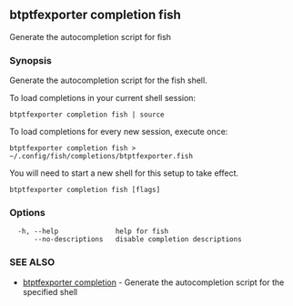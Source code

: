 ## btptfexporter completion fish

Generate the autocompletion script for fish

### Synopsis

Generate the autocompletion script for the fish shell.

To load completions in your current shell session:

	btptfexporter completion fish | source

To load completions for every new session, execute once:

	btptfexporter completion fish > ~/.config/fish/completions/btptfexporter.fish

You will need to start a new shell for this setup to take effect.


```
btptfexporter completion fish [flags]
```

### Options

```
  -h, --help              help for fish
      --no-descriptions   disable completion descriptions
```

### SEE ALSO

* [btptfexporter completion](btptfexporter_completion.md)	 - Generate the autocompletion script for the specified shell


